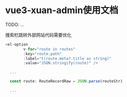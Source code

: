 # vue3-xuan-admin使用文档

TODO: ...

搜索栏跳转外部网站代码需要优化
```js
<el-option 
		v-for="route in routes" 
        :key="route.path" 
        :label="t(route.meta?.title as string)"
        :value="JSON.stringify(route)" />

  ...

  const route: RouteRecordRaw = JSON.parse(routeStr)

  ...
```